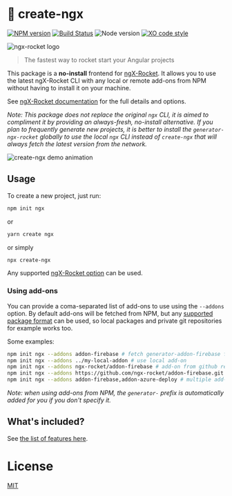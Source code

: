# :rocket: create-ngx

[![NPM version](https://img.shields.io/npm/v/create-ngx.svg)](https://www.npmjs.com/package/create-ngx)
[![Build Status](https://github.com/ngx-rocket/create-ngx/workflows/build/badge.svg)](https://github.com/ngx-rocket/create-ngx/actions)
![Node version](https://img.shields.io/node/v/create-ngx.svg)
[![XO code style](https://img.shields.io/badge/code_style-XO-5ed9c7.svg)](https://github.com/sindresorhus/xo)

![ngx-rocket logo](https://user-images.githubusercontent.com/593151/28924751-08023b32-7863-11e7-9186-c17d4647d861.png)

> The fastest way to rocket start your Angular projects

This package is a **no-install** frontend for [ngX-Rocket](https://github.com/ngx-rocket/generator-ngx-rocket).
It allows you to use the latest ngX-Rocket CLI with any local or remote add-ons from NPM without having to install it on your machine.

See [ngX-Rocket documentation](https://github.com/ngx-rocket/generator-ngx-rocket) for the full details and options.

*Note: This package does not replace the original `ngx` CLI, it is aimed to compliment it by providing an always-fresh, no-install alternative.
If you plan to frequently generate new projects, it is better to install the `generator-ngx-rocket` globally to use the local `ngx` CLI instead of `create-ngx` that will always fetch the latest version from the network.*

![create-ngx demo animation](https://user-images.githubusercontent.com/593151/64329581-cc0b8e00-cfcf-11e9-91cf-1bcb50f3f30a.gif)

## Usage

To create a new project, just run:
```sh
npm init ngx
```
or
```sh
yarn create ngx
```
or simply
```sh
npx create-ngx
```

Any supported [ngX-Rocket option](https://github.com/ngx-rocket/generator-ngx-rocket#generator-options) can be used.

### Using add-ons

You can provide a coma-separated list of add-ons to use using the `--addons` option.
By default add-ons will be fetched from NPM, but any [supported package format](https://docs.npmjs.com/files/package.json#dependencies) can be used, so local packages and private git repositories for example works too.

Some examples:
```sh
npm init ngx --addons addon-firebase # fetch generator-addon-firebase from NPM
npm init ngx --addons ../my-local-addon # use local add-on
npm init ngx --addons ngx-rocket/addon-firebase # add-on from github repo
npm init ngx --addons https://github.com/ngx-rocket/addon-firebase.git # add-on from git repo
npm init ngx --addons addon-firebase,addon-azure-deploy # multiple add-ons can be provided
```

*Note: when using add-ons from NPM, the `generator-` prefix is automatically added for you if you don't specify it.*

## What's included?

See [the list of features here](https://github.com/ngx-rocket/generator-ngx-rocket#whats-in-the-box).

# License

[MIT](LICENSE)
